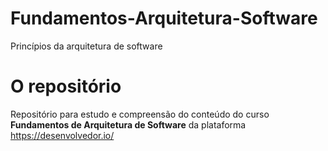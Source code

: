 # Fundamentos-Arquitetura-Software
Princípios da arquitetura de software

# O repositório
Repositório para estudo e compreensão do conteúdo do curso <b>Fundamentos de Arquitetura de Software</b> da plataforma <link>https://desenvolvedor.io/</link>
